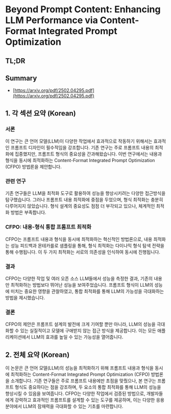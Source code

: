 # Beyond Prompt Content: Enhancing LLM Performance via Content-Format Integrated Prompt Optimization
## TL;DR
## Summary
- [https://arxiv.org/pdf/2502.04295.pdf](https://arxiv.org/pdf/2502.04295.pdf)

## 1. 각 섹션 요약 (Korean)

### 서론
이 연구는 큰 언어 모델(LLM)이 다양한 작업에서 효과적으로 작동하기 위해서는 효과적인 프롬프트 디자인이 필수적임을 강조합니다. 기존 연구는 주로 프롬프트 내용의 최적화에 집중했지만, 프롬프트 형식의 중요성을 간과해왔습니다. 이번 연구에서는 내용과 형식을 동시에 최적화하는 Content-Format Integrated Prompt Optimization (CFPO) 방법론을 제안합니다.

### 관련 연구
기존 연구들은 LLM을 최적화 도구로 활용하여 성능을 향상시키려는 다양한 접근방식을 탐구했습니다. 그러나 프롬프트 내용 최적화에 중점을 두었으며, 형식 최적화는 충분히 다루어지지 않았습니다. 형식 설계의 중요성도 점점 더 부각되고 있으나, 체계적인 최적화 방법은 부족합니다.

### CFPO: 내용-형식 통합 프롬프트 최적화
CFPO는 프롬프트 내용과 형식을 동시에 최적화하는 혁신적인 방법론으로, 내용 최적화는 성능 피드백과 몬테카를로 샘플링을 통해, 형식 최적화는 다이나믹 형식 탐색 전략을 통해 수행됩니다. 이 두 가지 최적화는 서로의 의존성을 인식하여 동시에 진행됩니다.

### 결과
CFPO는 다양한 작업 및 여러 오픈 소스 LLM들에서 성능을 측정한 결과, 기존의 내용만 최적화하는 방법보다 뛰어난 성능을 보여주었습니다. 프롬프트 형식이 LLM의 성능에 미치는 중요한 영향을 관찰하였고, 통합 최적화를 통해 LLM의 가능성을 극대화하는 방법을 제시했습니다.

### 결론
CFPO의 제안은 프롬프트 설계의 발전에 크게 기여할 뿐만 아니라, LLM의 성능을 극대화할 수 있는 실질적이고 모델에 구애받지 않는 접근 방식을 제공합니다. 이는 모든 애플리케이션에서 LLM의 효과를 높일 수 있는 가능성을 열어줍니다.

## 2. 전체 요약 (Korean)
이 논문은 큰 언어 모델(LLM)의 성능을 최적화하기 위해 프롬프트 내용과 형식을 동시에 최적화하는 Content-Format Integrated Prompt Optimization (CFPO) 방법론을 소개합니다. 기존 연구들은 주로 프롬프트 내용에만 초점을 맞췄으나, 본 연구는 프롬프트 형식도 중요하다는 점을 강조하며, 두 요소의 통합 최적화를 통해 LLM의 성능을 향상시킬 수 있음을 보여줍니다. CFPO는 다양한 작업에서 검증된 방법으로, 개발자들에게 강력하고 효과적인 프롬프트를 설계할 수 있는 도구를 제공하며, 이는 다양한 응용 분야에서 LLM의 잠재력을 극대화할 수 있는 기초를 마련합니다.